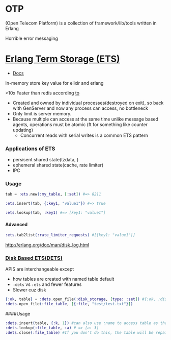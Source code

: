 # OTP

 (Open Telecom Platform) is a collection of framework/lib/tools written in Erlang

Horrible error messaging

# [Erlang Term Storage (ETS)](https://elixirschool.com/en/lessons/specifics/ets/)

- [Docs](http://erlang.org/doc/man/ets.html)

In-memory store key value for elixir and erlang

\>10x Faster than redis according [to](https://github.com/minhajuddin/redis_vs_ets_showdown)

- Created and owned by individual processes(destroyed on exit), so back with GenServer and now any process can access, no bottleneck
-  Only limit is server memory.
- Because multiple can access at the same time unlike message based agents, operations must be atomic (ft for something like counter updating)
  - Concurrent reads with serial writes is a common ETS pattern

### Applications of ETS

- persisent shared state(tzdata, )
- ephemeral shared state(cache, rate limiter)
- IPC

### Usage

```elixir
tab = :ets.new(:my_table, [:set]) #=> 8211

:ets.insert(tab, {:key1, "value1"}) #=> true

:ets.lookup(tab, :key1) #=> [key1: "value1"]
```

#### Advanced

```elixir
:ets.tab2list(:rate_limiter_requests) #[[key1: "value1"]]
```

http://erlang.org/doc/man/disk_log.html

### [Disk Based ETS(DETS)](https://erlang.org/doc/man//dets.html)

APIS are interchangeable except

-  how tables are created with named table default
-  `:dets` vs `:ets` and fewer features
- Slower cuz disk

```elixir
{:ok, table} = :dets.open_file(:disk_storage, [type: :set]) #{:ok, :disk_storage}
:dets.open_file(:file_table, [{:file, "test/test.txt"}])
```

####Usage

```elixir
:dets.insert(table, {:k, 1}) #can also use :name to access table as that is what table is
:dets.lookup(:file_table, :a) # => [a: 3]
:dets.close(:file_table) #If you don't do this, the table will be repaired the next time it is opened.
```

